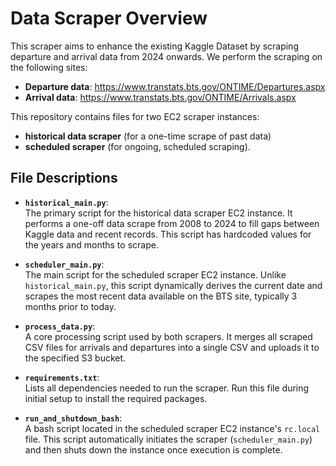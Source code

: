 # Data Scraper Overview
This scraper aims to enhance the existing Kaggle Dataset by scraping departure and arrival data from 2024 onwards. We perform the scraping on the following sites:
- **Departure data**: https://www.transtats.bts.gov/ONTIME/Departures.aspx
- **Arrival data**: https://www.transtats.bts.gov/ONTIME/Arrivals.aspx

This repository contains files for two EC2 scraper instances:
- **historical data scraper** (for a one-time scrape of past data)
- **scheduled scraper** (for ongoing, scheduled scraping).

## File Descriptions

- **`historical_main.py`**:  
  The primary script for the historical data scraper EC2 instance. It performs a one-off data scrape from 2008 to 2024 to fill gaps between Kaggle data and recent records. This script has hardcoded values for the years and months to scrape.

- **`scheduler_main.py`**:  
  The main script for the scheduled scraper EC2 instance. Unlike `historical_main.py`, this script dynamically derives the current date and scrapes the most recent data available on the BTS site, typically 3 months prior to today.

- **`process_data.py`**:  
  A core processing script used by both scrapers. It merges all scraped CSV files for arrivals and departures into a single CSV and uploads it to the specified S3 bucket.

- **`requirements.txt`**:  
  Lists all dependencies needed to run the scraper. Run this file during initial setup to install the required packages.

- **`run_and_shutdown_bash`**:  
  A bash script located in the scheduled scraper EC2 instance's `rc.local` file. This script automatically initiates the scraper (`scheduler_main.py`) and then shuts down the instance once execution is complete.
